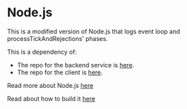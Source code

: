 # Node.js

This is a modified version of Node.js that logs event loop and processTickAndRejections' phases.

This is a dependency of:

* The repo for the backend service is [here](https://github.com/andresdiaz29/Node-EventLoop-Visualizer-Server).
* The repo for the client is [here](https://github.com/andresdiaz29/Node-EventLoop-Visualizer-Client).

Read more about Node.js [here](https://github.com/nodejs/node/blob/main/README.md)

Read about how to build it [here](https://github.com/nodejs/node/blob/main/BUILDING.md)